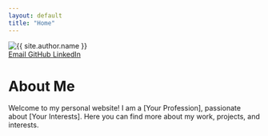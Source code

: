 ```yaml
---
layout: default
title: "Home"
---
```


<div class="home-content">
  <div class="left-column">
    <img src="{{ '/assets/images/profile.png' | relative_url }}" alt="{{ site.author.name }}" class="profile-image">
    <div class="social-links">
      <a href="mailto:{{ site.author.email }}">
        <i class="fas fa-envelope"></i> Email
      </a>
      <a href="https://github.com/{{ site.author.github }}" target="_blank">
        <i class="fab fa-github"></i> GitHub
      </a>
      <a href="https://linkedin.com/in/{{ site.author.linkedin }}" target="_blank">
        <i class="fab fa-linkedin"></i> LinkedIn
      </a>
      <!-- Add more social links as needed -->
    </div>
  </div>
  <div class="right-column">
    <h1>About Me</h1>
    <p>
      <!-- Write your details here -->
      Welcome to my personal website! I am a [Your Profession], passionate about [Your Interests].
      Here you can find more about my work, projects, and interests.
    </p>
  </div>
</div>
